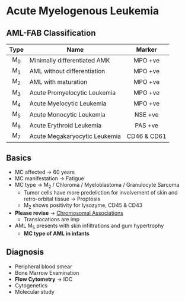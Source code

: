 # Acute Myelogenous Leukemia

## AML-FAB Classification

|     Type      | Name                          |   Marker    |
| :-----------: | ----------------------------- | :---------: |
| M<sub>0</sub> | Minimally differentiated AMK  |   MPO +ve   |
| M<sub>1</sub> | AML without differentiation   |   MPO +ve   |
| M<sub>2</sub> | AML with maturation           |   MPO +ve   |
| M<sub>3</sub> | Acute Promyelocytic Leukemia  |   MPO +ve   |
| M<sub>4</sub> | Acute Myelocytic Leukemia     |   MPO +ve   |
| M<sub>5</sub> | Acute Monocytic Leukemia      |   NSE +ve   |
| M<sub>6</sub> | Acute Erythroid Leukemia      |   PAS +ve   |
| M<sub>7</sub> | Acute Megakaryocytic Leukemia | CD46 & CD61 |

## Basics
- MC affected  $\rightarrow$ 60 years
- MC manifestation  $\rightarrow$ Fatigue
- MC type  $\rightarrow$ M<sub>2</sub> / Chloroma / Myeloblastoma / Granulocyte Sarcoma
	- Tumor cells have more predeliction for involvement of skin and retro-orbital tissue  $\rightarrow$ Proptosis
	- M<sub>2</sub> shows positivity for lysozyme, CD45 & CD43
- **Please revise**  $\rightarrow$ [Chromosomal Associations](Pathology/Misc/ChromosomalAssociations.md)
	- Translocations are imp
- AML M<sub>5</sub> presents with skin infiltrations and gum hypertrophy
	- **MC type of AML in infants**

## Diagnosis
- Peripheral blood smear
- Bone Marrow Examination
- **Flow Cytometry**  $\rightarrow$ IOC
- Cytogenetics
- Molecular study